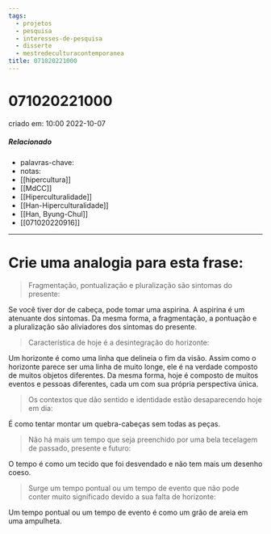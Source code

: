 ```yaml
---
tags:
  - projetos
  - pesquisa
  - interesses-de-pesquisa
  - disserte
  - mestredeculturacontemporanea
title: 071020221000
---
```

# 071020221000
criado em: 10:00 2022-10-07

##### Relacionado
- palavras-chave:  
- notas:
- [[hipercultura]]
- [[MdCC]]
- [[Hiperculturalidade]]
- [[Han-Hiperculturalidade]]
- [[Han, Byung-Chul]]
- [[071020220916]]


---

# Crie uma analogia para esta frase:

>Fragmentação, pontualização e pluralização são sintomas do presente:

Se você tiver dor de cabeça, pode tomar uma aspirina. A aspirina é um atenuante dos sintomas. Da mesma forma, a fragmentação, a pontuação e a pluralização são aliviadores dos sintomas do presente.

>Característica de hoje é a desintegração do horizonte:

Um horizonte é como uma linha que delineia o fim da visão. Assim como o horizonte parece ser uma linha de muito longe, ele é na verdade composto de muitos objetos diferentes. Da mesma forma, hoje é composto de muitos eventos e pessoas diferentes, cada um com sua própria perspectiva única.

>Os contextos que dão sentido e identidade estão desaparecendo hoje em dia:

É como tentar montar um quebra-cabeças sem todas as peças.

>Não há mais um tempo que seja preenchido por uma bela tecelagem de passado, presente e futuro:

O tempo é como um tecido que foi desvendado e não tem mais um desenho coeso.

>Surge um tempo pontual ou um tempo de evento que não pode conter muito significado devido a sua falta de horizonte:

Um tempo pontual ou um tempo de evento é como um grão de areia em uma ampulheta.